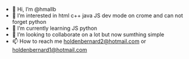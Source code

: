 - 👋 Hi, I’m @hmallb
- 👀 I’m interested in html c++ java JS dev mode on crome and can not forget python
- 🌱 I’m currently learning JS python
- 💞️ I’m looking to collaborate on a lot but now sumthing simple
- 📫 How to reach me holdenbernard2@hotmail.com or holdenbernard1@hotmail.com

<!---
hmallb/hmallb is a ✨ special ✨ repository because its `README.md` (this file) appears on your GitHub profile.
You can click the Preview link to take a look at your changes.
--->
